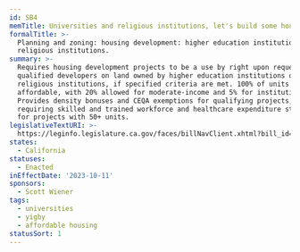 ```yaml
---
id: SB4
memTitle: Universities and religious institutions, let's build some housing!
formalTitle: >-
  Planning and zoning: housing development: higher education institutions and
  religious institutions.
summary: >-
  Requires housing development projects to be a use by right upon request from
  qualified developers on land owned by higher education institutions or
  religious institutions, if specified criteria are met. 100% of units must be
  affordable, with 20% allowed for moderate-income and 5% for institution staff.
  Provides density bonuses and CEQA exemptions for qualifying projects, while
  requiring skilled and trained workforce and healthcare expenditure standards
  for projects with 50+ units.
legislativeTextURI: >-
  https://leginfo.legislature.ca.gov/faces/billNavClient.xhtml?bill_id=202320240SB4
states:
  - California
statuses:
  - Enacted
inEffectDate: '2023-10-11'
sponsors:
  - Scott Wiener
tags:
  - universities
  - yigby
  - affordable housing
statusSort: 1
---
```

